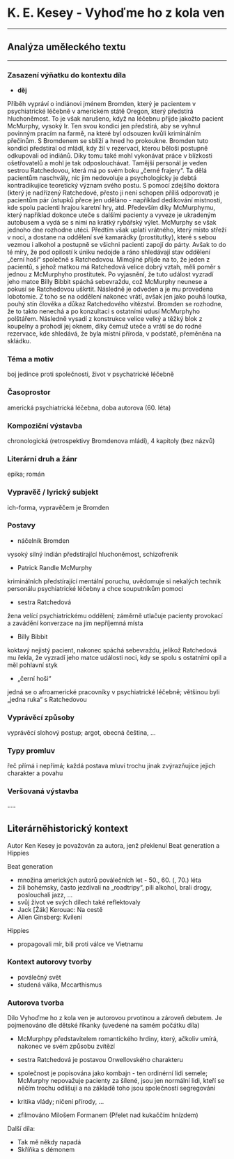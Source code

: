 # K. E. Kesey - Vyhoďme ho z kola ven
---

## Analýza uměleckého textu
---

### Zasazení výňatku do kontextu díla

- **děj**

Příběh vypráví o indiánovi jménem Bromden, který je pacientem v psychiatrické léčebně v americkém státě Oregon, který předstírá hluchoněmost. To je však narušeno, když na léčebnu přijde jakožto pacient McMurphy, vysoký Ir. Ten svou kondici jen předstírá, aby se vyhnul povinným pracím na farmě, na které byl odsouzen kvůli kriminálním přečinům. S Bromdenem se sblíží a hned ho prokoukne. Bromden tuto kondici předstíral od mládí, kdy žil v rezervaci, kterou běloši postupně odkupovali od indiánů. Díky tomu také mohl vykonávat práce v blízkosti ošetřovatelů a mohl je tak odposlouchávat. Tamější personál je veden sestrou Ratchedovou, která má po svém boku „černé frajery“. Ta dělá pacientům naschvály, nic jim nedovoluje a psychologicky je debtá kontradikujíce teoretický význam svého postu. S pomocí zdejšího doktora (který je nadřízený Ratchedové, přesto ji není schopen příliš odporovat) je pacientům pár ústupků přece jen uděláno - například dedikování místnosti, kde spolu pacienti hrajou karetní hry, atd. Především díky McMurphymu, který například dokonce uteče s dalšími pacienty a vyveze je ukradeným autobusem a vydá se s nimi na krátký rybářský výlet. McMurphy se však jednoho dne rozhodne utéci. Předtím však uplatí vrátného, který místo střeží v noci, a dostane na oddělení své kamarádky (prostitutky), které s sebou vezmou i alkohol a postupně se všichni pacienti zapojí do párty. Avšak to do té míry, že pod opilostí k úniku nedojde a ráno shledávají stav oddělení „černí hoši“ společně s Ratchedovou. Mimojiné přijde na to, že jeden z pacientů, s jehož matkou má Ratchedová velice dobrý vztah, měli poměr s jednou z McMurphyho prostitutek. Po vyjasnění, že tuto událost vyzradí jeho matce Billy Bibbit spáchá sebevraždu, což McMurphy neunese a pokusí se Ratchedovou uškrtit. Následně je odveden a je mu provedena lobotomie. Z toho se na oddělení nakonec vrátí, avšak jen jako pouhá loutka, pouhý stín člověka a důkaz Ratchedového vítězství. Bromden se rozhodne, že to takto nenechá a po konzultaci s ostatními udusí McMurphyho polštářem. Následně vysadí z konstrukce velice velký a těžký blok z koupelny a prohodí jej oknem, díky čemuž uteče a vrátí se do rodné rezervace, kde shledává, že byla místní příroda, v podstatě, přeměněna na skládku.

### Téma a motiv

boj jedince proti společnosti, život v psychatrické léčebně 

### Časoprostor

americká psychiatrická léčebna, doba autorova (60. léta)

### Kompoziční výstavba

chronologická (retrospektivy Bromdenova mládí), 4 kapitoly (bez názvů)

### Literární druh a žánr

epika; román

### Vypravěč / lyrický subjekt

ich-forma, vypravěčem je Bromden

### Postavy

- náčelník Bromden

vysoký silný indián předstírající hluchoněmost, schizofrenik

- Patrick Randle McMurphy

kriminálních předstírající mentální poruchu, uvědomuje si nekalých technik personálu psychiatrické léčebny a chce souputníkům pomoci

- sestra Ratchedová

žena velící psychiatrickému oddělení; záměrně utlačuje pacienty provokací a zavádění konverzace na jim nepříjemná místa

- Billy Bibbit

koktavý nejistý pacient, nakonec spáchá sebevraždu, jelikož Ratchedová mu řekla, že vyzradí jeho matce události noci, kdy se spolu s ostatními opil a měl pohlavní styk

- „černí hoši“

jedná se o afroamerické pracovníky v psychiatrické léčebně; většinou byli „jedna ruka“ s Ratchedovou 

### Vyprávěcí způsoby

vyprávěcí slohový postup; argot, obecná čeština, ...

### Typy promluv

řeč přímá i nepřímá; každá postava mluví trochu jinak zvýrazňujíce jejich charakter a povahu

### Veršovaná výstavba

\-\-\-

## Literárněhistorický kontext

Autor Ken Kesey je považován za autora, jenž překlenul Beat generation a Hippies

Beat generation
- množina amerických autorů poválečních let - 50., 60. (, 70.) léta
- žili bohémsky, často jezdívali na „roadtripy“, pili alkohol, brali drogy, poslouchali jazz, ...
- svůj život ve svých dílech také reflektovaly
- Jack [Žák] Kerouac: Na cestě
- Allen Ginsberg: Kvílení


Hippies
- propagovali mír, bili proti válce ve Vietnamu

### Kontext autorovy tvorby

- poválečný svět
- studená válka, Mccarthismus


### Autorova tvorba

Dílo Vyhoďme ho z kola ven je autorovou prvotinou a zároveň debutem. Je pojmenováno dle dětské říkanky (uvedené na samém počátku díla)

- McMurphpy představitelem romantického hrdiny, který, ačkoliv umírá, nakonec ve svém způsobu zvítězí
- sestra Ratchedová je postavou Orwellovského charakteru
- společnost je popisována jako kombajn - ten ordinérní lidi semele; McMurphy nepovažuje pacienty za šílené, jsou jen normální lidi, kteří se něčím trochu odlišují a na základě toho jsou společností segregováni
- kritika vlády; ničení přírody, ...

- zfilmováno Milošem Formanem (Přelet nad kukaččím hnízdem)

Další díla:
- Tak mě někdy napadá
- Skříňka s démonem